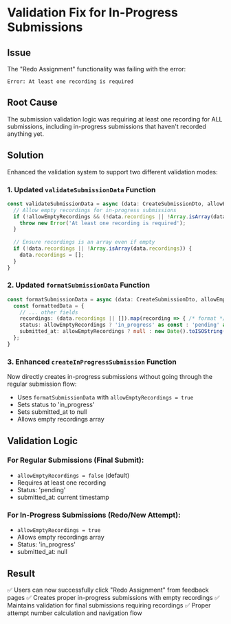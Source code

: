 # Validation Fix for In-Progress Submissions

## Issue
The "Redo Assignment" functionality was failing with the error:
```
Error: At least one recording is required
```

## Root Cause
The submission validation logic was requiring at least one recording for ALL submissions, including in-progress submissions that haven't recorded anything yet.

## Solution
Enhanced the validation system to support two different validation modes:

### 1. **Updated `validateSubmissionData` Function**
```typescript
const validateSubmissionData = async (data: CreateSubmissionDto, allowEmptyRecordings = false) => {
  // Allow empty recordings for in-progress submissions
  if (!allowEmptyRecordings && (!data.recordings || !Array.isArray(data.recordings) || data.recordings.length === 0)) {
    throw new Error('At least one recording is required');
  }
  
  // Ensure recordings is an array even if empty
  if (!data.recordings || !Array.isArray(data.recordings)) {
    data.recordings = [];
  }
}
```

### 2. **Updated `formatSubmissionData` Function**
```typescript
const formatSubmissionData = async (data: CreateSubmissionDto, allowEmptyRecordings = false) => {
  const formattedData = {
    // ... other fields
    recordings: (data.recordings || []).map(recording => { /* format */ }),
    status: allowEmptyRecordings ? 'in_progress' as const : 'pending' as const,
    submitted_at: allowEmptyRecordings ? null : new Date().toISOString()
  };
}
```

### 3. **Enhanced `createInProgressSubmission` Function**
Now directly creates in-progress submissions without going through the regular submission flow:
- Uses `formatSubmissionData` with `allowEmptyRecordings = true`
- Sets status to 'in_progress' 
- Sets submitted_at to null
- Allows empty recordings array

## Validation Logic

### For Regular Submissions (Final Submit):
- `allowEmptyRecordings = false` (default)
- Requires at least one recording
- Status: 'pending'
- submitted_at: current timestamp

### For In-Progress Submissions (Redo/New Attempt):
- `allowEmptyRecordings = true` 
- Allows empty recordings array
- Status: 'in_progress'
- submitted_at: null

## Result
✅ Users can now successfully click "Redo Assignment" from feedback pages
✅ Creates proper in-progress submissions with empty recordings
✅ Maintains validation for final submissions requiring recordings
✅ Proper attempt number calculation and navigation flow